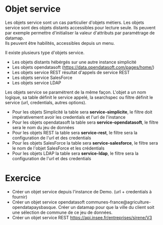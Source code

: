 Objet service 
====================

Les objets service sont un cas particulier d'objets métiers. 
Les objets service sont des objets distants accessibles pour lecture seule. Ils peuvent par exemple permettre d'initialiser la valeur d'attributs par paramétrage de datamap.  
Ils peuvent être habilités, accessibles depuis un menu.

Il existe plusieurs type d'objets service.
- Les objets distants hébérgés sur une autre instance simplicité
- Les objets opendatasoft (https://data.opendatasoft.com/pages/home/) 
- Les objets service REST résultat d'appels de service REST
- Les objets service SalesForce
- Les objets service LDAP

Les objets service se paramétrent de la même façon. L'objet a un nom logique, sa table définit le service appelé, la searchspec ou filtre définit le service (url, credentials, autres options).
- Pour les objets Simplicité la table sera **service-simplicite**,  le filtre doit impérativement avoir les credentials et l'url de l'instance
- Pour les objets opendatasoft la table sera **service-opendatasoft**, le filtre sera le nom du jeu de données
- Pour les objets REST la table sera **service-rest**, le filtre sera la configuration de l'url et des credentials
- Pour les objets SalesForce la table sera **service-salesforce**, le filtre sera le nom de l'objet SalesForce et les crédentials
- Pour les objets LDAP la table sera **service-ldap**, le filtre sera la configuration de l'url et des credentials




Exercice
====================

- Créer un objet service depuis l'instance de Demo. (url + credentials à fournir)
- Créer un objet service opendatasoft communes-france@agriculture-opendatapaysbasque. Créer un datamap pour que la ville du client soit une sélection de commune de ce jeu de données.  
- Créer un objet service REST https://api.insee.fr/entreprises/sirene/V3


